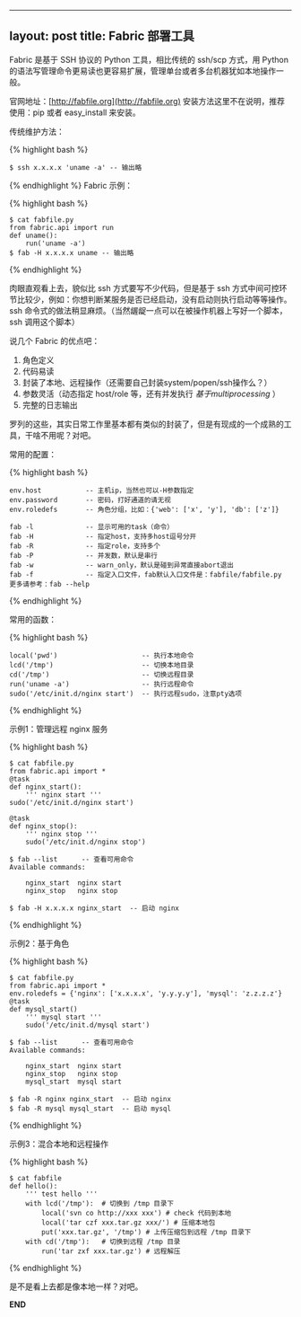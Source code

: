 
---
layout: post
title: Fabric 部署工具
---

Fabric 是基于 SSH 协议的 Python 工具，相比传统的 ssh/scp 方式，用 Python 的语法写管理命令更易读也更容易扩展，管理单台或者多台机器犹如本地操作一般。

官网地址：[http://fabfile.org](http://fabfile.org) 安装方法这里不在说明，推荐使用：pip 或者 easy_install 来安装。

传统维护方法：

{% highlight bash %}

    $ ssh x.x.x.x 'uname -a' -- 输出略
{% endhighlight %}
Fabric 示例：

{% highlight bash %}

    $ cat fabfile.py
    from fabric.api import run
    def uname():
        run('uname -a')
    $ fab -H x.x.x.x uname -- 输出略
{% endhighlight %}

肉眼直观看上去，貌似比 ssh 方式要写不少代码，但是基于 ssh 方式中间可控环节比较少，例如：你想判断某服务是否已经启动，没有启动则执行启动等等操作。ssh 命令式的做法稍显麻烦。（当然龌龊一点可以在被操作机器上写好一个脚本，ssh 调用这个脚本）

说几个 Fabric 的优点吧：

1. 角色定义
2. 代码易读
3. 封装了本地、远程操作（还需要自己封装system/popen/ssh操作么？）
4. 参数灵活（动态指定 host/role 等，还有并发执行 *基于multiprocessing* ）
5. 完整的日志输出

罗列的这些，其实日常工作里基本都有类似的封装了，但是有现成的一个成熟的工具，干啥不用呢？对吧。

常用的配置：

{% highlight bash %}

    env.host           -- 主机ip，当然也可以-H参数指定
    env.password       -- 密码，打好通道的请无视
    env.roledefs       -- 角色分组，比如：{'web': ['x', 'y'], 'db': ['z']}
    
    fab -l             -- 显示可用的task（命令）
    fab -H             -- 指定host，支持多host逗号分开
    fab -R             -- 指定role，支持多个
    fab -P             -- 并发数，默认是串行
    fab -w             -- warn_only，默认是碰到异常直接abort退出
    fab -f             -- 指定入口文件，fab默认入口文件是：fabfile/fabfile.py
    更多请参考：fab --help
{% endhighlight %}

常用的函数：

{% highlight bash %}

    local('pwd')                     -- 执行本地命令
    lcd('/tmp')                      -- 切换本地目录
    cd('/tmp')                       -- 切换远程目录
    run('uname -a')                  -- 执行远程命令
    sudo('/etc/init.d/nginx start')  -- 执行远程sudo，注意pty选项
{% endhighlight %}

示例1：管理远程 nginx 服务

{% highlight bash %}

    $ cat fabfile.py
    from fabric.api import *
    @task
    def nginx_start():
        ''' nginx start '''
    sudo('/etc/init.d/nginx start')

    @task
    def nginx_stop():
        ''' nginx stop '''
        sudo('/etc/init.d/nginx stop')
        
    $ fab --list      -- 查看可用命令
    Available commands:

        nginx_start  nginx start 
        nginx_stop   nginx stop
    
    $ fab -H x.x.x.x nginx_start  -- 启动 nginx
{% endhighlight %}

示例2：基于角色

{% highlight bash %}

    $ cat fabfile.py
    from fabric.api import *
    env.roledefs = {'nginx': ['x.x.x.x', 'y.y.y.y'], 'mysql': 'z.z.z.z'}
    @task
    def mysql_start()
        ''' mysql start '''
        sudo('/etc/init.d/mysql start')
        
    $ fab --list      -- 查看可用命令
    Available commands:

        nginx_start  nginx start 
        nginx_stop   nginx stop
        mysql_start  mysql start
    
    $ fab -R nginx nginx_start  -- 启动 nginx
    $ fab -R mysql mysql_start  -- 启动 mysql
{% endhighlight %}

示例3：混合本地和远程操作

{% highlight bash %}

    $ cat fabfile
    def hello():
        ''' test hello '''
        with lcd('/tmp'):  # 切换到 /tmp 目录下
            local('svn co http://xxx xxx') # check 代码到本地
            local('tar czf xxx.tar.gz xxx/') # 压缩本地包
            put('xxx.tar.gz', '/tmp') # 上传压缩包到远程 /tmp 目录下
        with cd('/tmp'):   # 切换到远程 /tmp 目录
            run('tar zxf xxx.tar.gz') # 远程解压
{% endhighlight %}

是不是看上去都是像本地一样？对吧。

__END__
